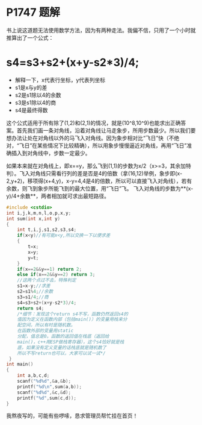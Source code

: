 # P1747 题解

书上说这道题无法使用数学方法，因为有两种走法。我偏不信，只用了一个小时就推算出了一个公式：
# s4=s3+s2+(x+y-s2*3)/4;
- 解释一下，x代表行坐标，y代表列坐标
- s1是x与y的差
- s2是s1除以4的余数
- s3是s1除以4的商
- s4是最终得数

这个公式适用于所有除了(1,2)和(2,1)的情况，就是(10^8,10^9)也能求出正确答案。首先我们画一条对角线，沿着对角线让马走象步，所用步数最少。所以我们要想办法让处在对角线以外的马飞入对角线。因为象步相对比“飞日”快（不绝对，“飞日”在某些情况下比较精确），所以用象步慢慢逼近对角线，再用“飞日”准确插入到对角线中，步数一定最少。

如果本来就在对角线上，即x==y，那么飞到(1,1)的步数为x/2（x>=3，其余加特判）。飞入对角线只需看行列的差是否是4的倍数（拿(16,12)举例，象步即(x-2,y+2)，移项得(x+4,y)，x-y=4,4是4的倍数，所以可以直接飞入对角线），若有余数，则飞到象步所能飞到的最大位置，用“飞日”飞。
飞入对角线的步数为**(x-y)/4+余数**，两者相加就可求出最短路径。

```cpp
#include <cstdio>
int i,j,k,m,n,l,o,p,x,y;
int sum(int x,int y)
{
	int t,i,j,s1,s2,s3,s4;
	if(x<y)//有可能x<y,所以交换一下以便求差
	{
		t=x; 
		x=y;
		y=t;
	}
	if(x==2&&y==1) return 2;
	else if(x==2&&y==2) return 3;
    //这两个点过不去，特殊判定
	s1=x-y;//求差
	s2=s1%4;//余数
	s3=s1/4;//商
	s4=s3+s2+(x+y-s2*3)/4;
	return s4;
    /*细节：发现这个return s4不写，函数仍然返回s4的
    值因为定义在函数内部（包括main()）的变量用栈来分
    配空间，所以有时是随机数。
    在函数外部的变量用static
    分配，值总是0。函数的返回值在栈底（返回给
    main()，c++用ESP做栈寄存器），这个s4恰好就是栈
    底，如果没有定义变量的话栈底就是随机数了
    所以不写return也可以，大家可以试一试*/
 } 
int main()
{
	int a,b,c,d;
	scanf("%d%d",&a,&b);
	printf("%d\n",sum(a,b));
	scanf("%d%d",&c,&d);
	printf("%d",sum(c,d));
} 
```

我熬夜写的，可能有些啰嗦，恳求管理员帮忙挂在首页！
